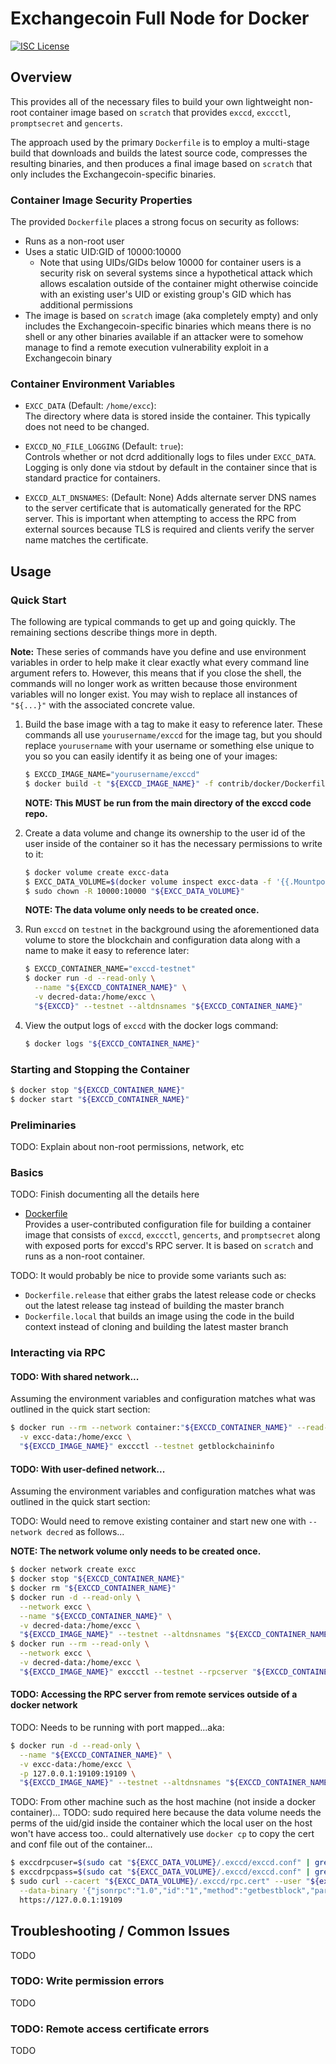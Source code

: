 Exchangecoin Full Node for Docker
===========================

[![ISC License](https://img.shields.io/badge/license-ISC-blue.svg)](http://copyfree.org)

## Overview

This provides all of the necessary files to build your own lightweight non-root
container image based on `scratch` that provides `exccd`, `exccctl`,
`promptsecret` and `gencerts`.

The approach used by the primary `Dockerfile` is to employ a multi-stage build
that downloads and builds the latest source code, compresses the resulting
binaries, and then produces a final image based on `scratch` that only includes
the Exchangecoin-specific binaries.

### Container Image Security Properties

The provided `Dockerfile` places a strong focus on security as follows:

- Runs as a non-root user
- Uses a static UID:GID of 10000:10000
  - Note that using UIDs/GIDs below 10000 for container users is a security
    risk on several systems since a hypothetical attack which allows escalation
    outside of the container might otherwise coincide with an existing user's
    UID or existing group's GID which has additional permissions
- The image is based on `scratch` image (aka completely empty) and only includes
  the Exchangecoin-specific binaries which means there is no shell or any other
  binaries available if an attacker were to somehow manage to find a remote
  execution vulnerability exploit in a Exchangecoin binary

### Container Environment Variables

- `EXCC_DATA` (Default: `/home/excc`):  
  The directory where data is stored inside the container.  This typically does
  not need to be changed.

- `EXCCD_NO_FILE_LOGGING` (Default: `true`):  
  Controls whether or not dcrd additionally logs to files under `EXCC_DATA`.
  Logging is only done via stdout by default in the container since that is
  standard practice for containers.

- `EXCCD_ALT_DNSNAMES`: (Default: None)
  Adds alternate server DNS names to the server certificate that is automatically
  generated for the RPC server.  This is important when attempting to access the
  RPC from external sources because TLS is required and clients verify the
  server name matches the certificate.

## Usage

### Quick Start

The following are typical commands to get up and going quickly.  The remaining
sections describe things more in depth.

**Note:** These series of commands have you define and use environment variables
in order to help make it clear exactly what every command line argument refers
to.  However, this means that if you close the shell, the commands will no
longer work as written because those environment variables will no longer exist.
You may wish to replace all instances of `"${...}"` with the associated concrete
value.

1. Build the base image with a tag to make it easy to reference later.  These
   commands all use `yourusername/exccd` for the image tag, but you should
   replace `yourusername` with your username or something else unique to you so
   you can easily identify it as being one of your images:

   ```sh
   $ EXCCD_IMAGE_NAME="yourusername/exccd"
   $ docker build -t "${EXCCD_IMAGE_NAME}" -f contrib/docker/Dockerfile .
   ```

   **NOTE: This MUST be run from the main directory of the exccd code repo.**

2. Create a data volume and change its ownership to the user id of the user
   inside of the container so it has the necessary permissions to write to it:

   ```sh
   $ docker volume create excc-data
   $ EXCC_DATA_VOLUME=$(docker volume inspect excc-data -f '{{.Mountpoint}}')
   $ sudo chown -R 10000:10000 "${EXCC_DATA_VOLUME}"
   ```

   **NOTE: The data volume only needs to be created once.**

3. Run `exccd` on `testnet` in the background using the aforementioned data
   volume to store the blockchain and configuration data along with a name to
   make it easy to reference later:

   ```sh
   $ EXCCD_CONTAINER_NAME="exccd-testnet"
   $ docker run -d --read-only \
     --name "${EXCCD_CONTAINER_NAME}" \
     -v decred-data:/home/excc \
     "${EXCCD}" --testnet --altdnsnames "${EXCCD_CONTAINER_NAME}"
   ```

4. View the output logs of `exccd` with the docker logs command:

   ```sh
   $ docker logs "${EXCCD_CONTAINER_NAME}"
   ```

### Starting and Stopping the Container

   ```sh
   $ docker stop "${EXCCD_CONTAINER_NAME}"
   $ docker start "${EXCCD_CONTAINER_NAME}"
   ```

### Preliminaries

TODO: Explain about non-root permissions, network, etc

### Basics

TODO: Finish documenting all the details here

- [Dockerfile](./Dockerfile)  
  Provides a user-contributed configuration file for building a container image
  that consists of `exccd`, `exccctl`, `gencerts`, and `promptsecret` along with
  exposed ports for exccd's RPC server.  It is based on `scratch` and runs as a
  non-root container.

TODO: It would probably be nice to provide some variants such as:
- `Dockerfile.release` that either grabs the latest release code or checks out the
  latest release tag instead of building the master branch
- `Dockerfile.local` that builds an image using the code in the build context
  instead of cloning and building the latest master branch

### Interacting via RPC

#### TODO: With shared network...

Assuming the environment variables and configuration matches what was outlined
in the quick start section:

```sh
$ docker run --rm --network container:"${EXCCD_CONTAINER_NAME}" --read-only \
  -v excc-data:/home/excc \
  "${EXCCD_IMAGE_NAME}" exccctl --testnet getblockchaininfo
```

#### TODO: With user-defined network...

Assuming the environment variables and configuration matches what was outlined
in the quick start section:

TODO: Would need to remove existing container and start new one with `--network decred` as follows...

**NOTE: The network volume only needs to be created once.**

```sh
$ docker network create excc
$ docker stop "${EXCCD_CONTAINER_NAME}"
$ docker rm "${EXCCD_CONTAINER_NAME}"
$ docker run -d --read-only \
  --network excc \
  --name "${EXCCD_CONTAINER_NAME}" \
  -v decred-data:/home/excc \
  "${EXCCD_IMAGE_NAME}" --testnet --altdnsnames "${EXCCD_CONTAINER_NAME}"
$ docker run --rm --read-only \
  --network excc \
  -v decred-data:/home/excc \
  "${EXCCD_IMAGE_NAME}" exccctl --testnet --rpcserver "${EXCCD_CONTAINER_NAME}" getblockchaininfo
```

#### TODO: Accessing the RPC server from remote services outside of a docker network

TODO: Needs to be running with port mapped...aka:

```sh
$ docker run -d --read-only \
  --name "${EXCCD_CONTAINER_NAME}" \
  -v excc-data:/home/excc \
  -p 127.0.0.1:19109:19109 \
  "${EXCCD_IMAGE_NAME}" --testnet --altdnsnames "${EXCCD_CONTAINER_NAME}"
```

TODO: From other machine such as the host machine (not inside a docker container)...
TODO: sudo required here because the data volume needs the perms of the uid/gid
      inside the container which the local user on the host won't have access too..
      could alternatively use `docker cp` to copy the cert and conf file out of the container...

```sh
$ exccdrpcuser=$(sudo cat "${EXCC_DATA_VOLUME}/.exccd/exccd.conf" | grep rpcuser= | cut -c9-)
$ exccdrpcpass=$(sudo cat "${EXCC_DATA_VOLUME}/.exccd/exccd.conf" | grep rpcpass= | cut -c9-)
$ sudo curl --cacert "${EXCC_DATA_VOLUME}/.exccd/rpc.cert" --user "${exccdrpcuser}:${exccdrpcpass}" \
  --data-binary '{"jsonrpc":"1.0","id":"1","method":"getbestblock","params":[]}' \
  https://127.0.0.1:19109
```

## Troubleshooting / Common Issues

TODO

### TODO: Write permission errors

TODO

### TODO: Remote access certificate errors

TODO

